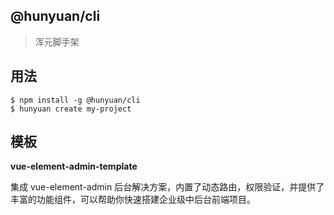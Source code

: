 ## @hunyuan/cli
> 浑元脚手架

## 用法
```
$ npm install -g @hunyuan/cli
$ hunyuan create my-project
```
## 模板
**vue-element-admin-template**

集成 vue-element-admin 后台解决方案，内置了动态路由，权限验证，并提供了丰富的功能组件，可以帮助你快速搭建企业级中后台前端项目。
